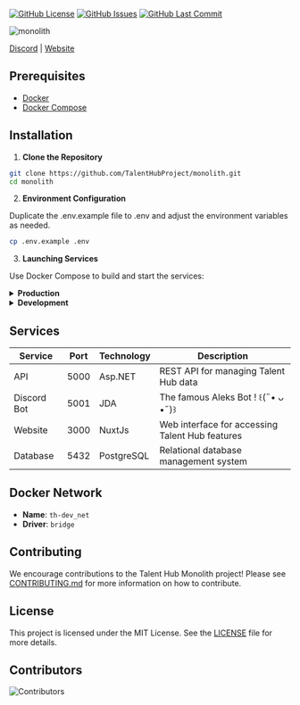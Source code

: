 [![GitHub License](https://img.shields.io/github/license/TalentHubProject/monolith)](https://github.com/TalentHubProject/monolith/blob/main/LICENSE)
[![GitHub Issues](https://img.shields.io/github/issues/TalentHubProject/monolith)](https://github.com/TalentHubProject/monolith/issues)
[![GitHub Last Commit](https://img.shields.io/github/last-commit/TalentHubProject/monolith)](https://github.com/TalentHubProject/monolith/commits/main)

![monolith](https://socialify.git.ci/TalentHubProject/monolith/image?description=1&descriptionEditable=An%20integrated%20monolithic%20solution%20for%20managing%20interactions%20and%20data%20within%20Talent%20Hub&font=Inter&forks=1&issues=1&language=1&logo=https%3A%2F%2Favatars.githubusercontent.com%2Fu%2F124662485%3Fs%3D200%26v%3D4&name=1&owner=1&pattern=Plus&pulls=1&stargazers=1&theme=Auto)

[Discord](https://discord.talent-hub.fr) | [Website](https://talent-hub.fr)

## Prerequisites

- [Docker](https://www.docker.com/)
- [Docker Compose](https://docs.docker.com/compose/install/)

## Installation
1. **Clone the Repository**

```bash
git clone https://github.com/TalentHubProject/monolith.git
cd monolith
```

2. **Environment Configuration**

Duplicate the .env.example file to .env and adjust the environment variables as needed.

```bash
cp .env.example .env
```

3. **Launching Services**

Use Docker Compose to build and start the services:

<details>
<summary><strong>Production</strong></summary>

```bash
docker-compose up -d
```

</details>

<details>
<summary><strong>Development</strong></summary>

```bash
docker-compose -f docker-compose.dev.yml up -d
```

</details>

## Services

| Service     | Port | Technology | Description                                     |
|-------------|------|------------|-------------------------------------------------|
| API         | 5000 | Asp.NET    | REST API for managing Talent Hub data           |
| Discord Bot | 5001 | JDA        | The famous Aleks Bot ! ꒰(˶• ᴗ •˶)꒱              |
| Website     | 3000 | NuxtJs     | Web interface for accessing Talent Hub features |
| Database    | 5432 | PostgreSQL | Relational database management system           |


## Docker Network

- **Name**: `th-dev_net`
- **Driver**: `bridge`

## Contributing

We encourage contributions to the Talent Hub Monolith project! Please see [CONTRIBUTING.md](.github/CONTRIBUTING.md) for more information on how to contribute.

## License

This project is licensed under the MIT License. See the [LICENSE](LICENSE) file for more details.

## Contributors
![Contributors](https://contrib.rocks/image?repo=TalentHubProject/monolith)